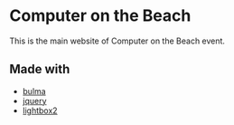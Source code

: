 # Computer on the Beach

This is the main website of Computer on the Beach event.

## Made with
* [bulma](https://github.com/jgthms/bulma)
* [jquery](https://github.com/jquery/jquery)
* [lightbox2](https://github.com/lokesh/lightbox2)
